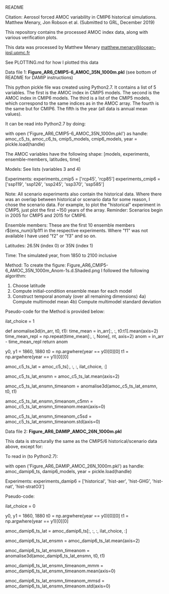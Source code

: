 README

Citation: Aerosol forced AMOC variability in CMIP6 historical simulations.
Matthew Menary, Jon Robson et al. (Submitted to GRL, December 2019)

This repository contains the processed AMOC index data, along with various verification plots.

This data was processed by Matthew Menary matthew.menary@locean-ipsl.upmc.fr

See PLOTTING.md for how I plotted this data

Data file 1:
**Figure_AR6_CMIP5-6_AMOC_35N_1000m.pkl**
(see bottom of README for DAMIP instructions)

This python pickle file was created using Python2.7. It contains a list of 5 variables. The first is the AMOC index in CMIP5 models. The second is the AMOC index in CMIP6 models. The third is a list of the CMIP5 models, which correspond to the same indices as in the AMOC array. The fourth is the same but for CMIP6. The fifth is the year (all data is annual mean values).

It can be read into Python2.7 by doing:

with open ('Figure_AR6_CMIP5-6_AMOC_35N_1000m.pkl') as handle:
  amoc_c5_ts, amoc_c6_ts, cmip5_models, cmip6_models, year = pickle.load(handle)
  
The AMOC variables have the following shape: [models, experiments, ensemble-members, latitudes, time]

Models:
See lists (variables 3 and 4)

Experiments:
experiments_cmip5 = ['rcp45', 'rcp85']
experiments_cmip6 = ['ssp119', 'ssp126', 'ssp245', 'ssp370', 'ssp585']

Note: All scenario experiments also contain the historical data. Where there was an overlap between historical or scenario data for some reason, I chose the scenario data. For example, to plot the "historical" experiment in CMIP5, just plot the first ~150 years of the array. Reminder: Scenarios begin in 2005 for CMIP5 and 2015 for CMIP6.

Ensemble members:
These are the first 10 ensemble members r${ens_num}i1p1f1 in the respective experiments. Where "f1" was not available I have used "f2" or "f3" and so on.

Latitudes:
26.5N (index 0) or 35N (index 1)

Time:
The simulated year, from 1850 to 2100 inclusive

Method:
To create the figure: Figure_AR6_CMIP5-6_AMOC_35N_1000m_Anom-1s.d.Shaded.png I followed the following algorithm:
1) Choose latitude
2) Compute initial-condition ensemble mean for each model
3) Construct temporal anomaly (over all remaining dimensions)
4a) Compute multimodel mean
4b) Compute multimodel standard deviation

Pseudo-code for the Method is provided below:

ilat_choice = 1

def anomalise3d(in_arr, t0, t1):
    time_mean = in_arr[:, :, t0:t1].mean(axis=2)
    time_mean_repl = np.repeat(time_mean[:, :, None], nt, axis=2)
    anom = in_arr - time_mean_repl
    return anom

y0, y1 = 1860, 1880
t0 = np.argwhere(year == y0)[0][0]
t1 = np.argwhere(year == y1)[0][0]

amoc_c5_ts_lat = amoc_c5_ts[:, :, :, ilat_choice, :]

amoc_c5_ts_lat_ensmn = amoc_c5_ts_lat.mean(axis=2)

amoc_c5_ts_lat_ensmn_timeanom = anomalise3d(amoc_c5_ts_lat_ensmn, t0, t1)

amoc_c5_ts_lat_ensmn_timeanom_c5mn = amoc_c5_ts_lat_ensmn_timeanom.mean(axis=0)

amoc_c5_ts_lat_ensmn_timeanom_c5sd = amoc_c5_ts_lat_ensmn_timeanom.std(axis=0)

Data file 2:
**Figure_AR6_DAMIP_AMOC_26N_1000m.pkl**

This data is structurally the same as the CMIP5/6 historical/scenario data above, except for:

To read in (to Python2.7):

with open ('Figure_AR6_DAMIP_AMOC_26N_1000m.pkl') as handle:
  amoc_damip6_ts, damip6_models, year = pickle.load(handle)
  
Experiments:
experiments_damip6 = ['historical', 'hist-aer', 'hist-GHG', 'hist-nat', 'hist-stratO3']

Pseudo-code:

ilat_choice = 0

y0, y1 = 1860, 1880
t0 = np.argwhere(year == y0)[0][0]
t1 = np.argwhere(year == y1)[0][0]

amoc_damip6_ts_lat = amoc_damip6_ts[:, :, :, ilat_choice, :]

amoc_damip6_ts_lat_ensmn = amoc_damip6_ts_lat.mean(axis=2)

amoc_damip6_ts_lat_ensmn_timeanom = anomalise3d(amoc_damip6_ts_lat_ensmn, t0, t1)

amoc_damip6_ts_lat_ensmn_timeanom_mmm = amoc_damip6_ts_lat_ensmn_timeanom.mean(axis=0)

amoc_damip6_ts_lat_ensmn_timeanom_mmsd = amoc_damip6_ts_lat_ensmn_timeanom.std(axis=0)
  

